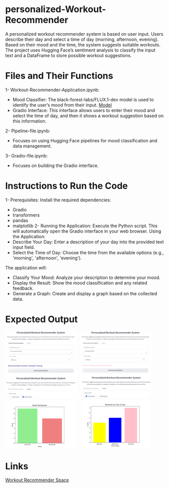# personalized-Workout-Recommender

 A personalized workout recommender system is based on user input. Users describe their day and select a time of day (morning, afternoon, evening). Based on their mood and the time, the system suggests suitable workouts. The project uses Hugging Face’s sentiment analysis to classify the input text and a DataFrame to store possible workout suggestions.



# Files and Their Functions

1- Workout-Recommender-Application.ipynb:
- Mood Classifier: The black-forest-labs/FLUX.1-dev model is used to identify the user’s mood from their input. [Model]([https://pages.github.com/](https://huggingface.co/black-forest-labs/FLUX.1-dev))
- Gradio Interface: This interface allows users to enter their mood and select the time of day, and then it shows a workout suggestion based on this information.

2- Pipeline-file.ipynb:
- Focuses on using Hugging Face pipelines for mood classification and data management.

3- Gradio-file.ipynb: 
- Focuses on building the Gradio interface.


# Instructions to Run the Code
1- Prerequisites: Install the required dependencies:
- Gradio
- transformers
- pandas
- matplotlib
2- Running the Application: Execute the Python script. This will automatically open the Gradio interface in your web browser.
Using the Application: 
- Describe Your Day: Enter a description of your day into the provided text input field.
- Select the Time of Day: Choose the time from the available options (e.g., 'morning', 'afternoon', 'evening').

The application will:
- Classify Your Mood: Analyze your description to determine your mood.
- Display the Result: Show the mood classification and any related feedback.
- Generate a Graph: Create and display a graph based on the collected data.


# Expected Output

<div style="display: flex;">
    <img src="images/1.png" alt="Image 1" style="width: 45%; margin-right: 10px;">
    <img src="images/2.png" alt="Image 2" style="width: 45%;">
</div>
<div style="display: flex;">
    <img src="images/graph1.png" alt="Image 1" style="width: 45%; margin-right: 10px;">
    <img src="images/graph2.png" alt="Image 2" style="width: 45%;">
</div>


# Links
[Workout Recommender Space](https://huggingface.co/spaces/JanaAlbader/Personalized-Workout-Recommender) 
